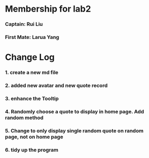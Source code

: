 <h1>Membership for lab2</h1>
<h3>Captain: Rui Liu</h3>
<h3>First Mate: Larua Yang</h3>
<h1>Change Log</h1>
<h3>1. create a new md file</h3>
<h3>2. added new avatar and new quote record</h3>
<h3>3. enhance the Tooltip</h3>
<h3>4. Randomly choose a quote to display in home page. Add random method</h3>
<h3>5. Change to only display single random quote on random page, not on home page</h3>
<h3>6. tidy up the program</h3>